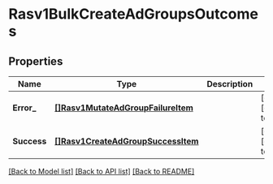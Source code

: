 # Rasv1BulkCreateAdGroupsOutcomes

## Properties
Name | Type | Description | Notes
------------ | ------------- | ------------- | -------------
**Error_** | [**[]Rasv1MutateAdGroupFailureItem**](RASv1MutateAdGroupFailureItem.md) |  | [optional] [default to null]
**Success** | [**[]Rasv1CreateAdGroupSuccessItem**](RASv1CreateAdGroupSuccessItem.md) |  | [optional] [default to null]

[[Back to Model list]](../README.md#documentation-for-models) [[Back to API list]](../README.md#documentation-for-api-endpoints) [[Back to README]](../README.md)

